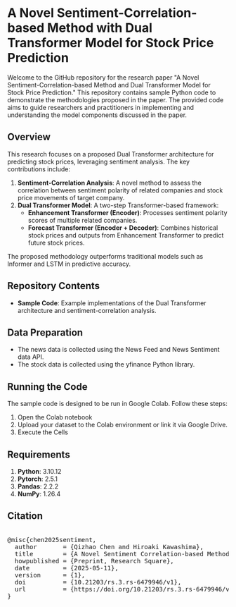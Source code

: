 # A Novel Sentiment-Correlation-based Method with Dual Transformer Model for Stock Price Prediction

Welcome to the GitHub repository for the research paper "A Novel Sentiment-Correlation-based Method and Dual Transformer Model for Stock Price Prediction." This repository contains sample Python code to demonstrate the methodologies proposed in the paper. The provided code aims to guide researchers and practitioners in implementing and understanding the model components discussed in the paper.

## Overview
This research focuses on a proposed Dual Transformer architecture for predicting stock prices, leveraging sentiment analysis. The key contributions include:

1. **Sentiment-Correlation Analysis**: A novel method to assess the correlation between sentiment polarity of related companies and stock price movements of target company.
2. **Dual Transformer Model**: A two-step Transformer-based framework:
    - **Enhancement Transformer (Encoder)**: Processes sentiment polarity scores of multiple related companies.
    - **Forecast Transformer (Encoder + Decoder)**: Combines historical stock prices and outputs from Enhancement Transformer to predict future stock prices.

The proposed methodology outperforms traditional models such as Informer and LSTM in predictive accuracy.


## Repository Contents
- **Sample Code**: Example implementations of the Dual Transformer architecture and sentiment-correlation analysis.

## Data Preparation
- The news data is collected using the News Feed and News Sentiment data API.
- The stock data is collected using the yfinance Python library.

## Running the Code
The sample code is designed to be run in Google Colab. Follow these steps:
1. Open the Colab notebook
2. Upload your dataset to the Colab environment or link it via Google Drive.
3. Execute the Cells

## Requirements
1. **Python**: 3.10.12
2. **Pytorch**: 2.5.1
3. **Pandas**: 2.2.2
4. **NumPy**: 1.26.4

## Citation

<pre> 
@misc{chen2025sentiment,
  author       = {Qizhao Chen and Hiroaki Kawashima},
  title        = {A Novel Sentiment Correlation-based Method with Dual Transformer Model for Stock Price Prediction},
  howpublished = {Preprint, Research Square},
  date         = {2025-05-11},
  version      = {1},
  doi          = {10.21203/rs.3.rs-6479946/v1},
  url          = {https://doi.org/10.21203/rs.3.rs-6479946/v1}
}
</pre>


